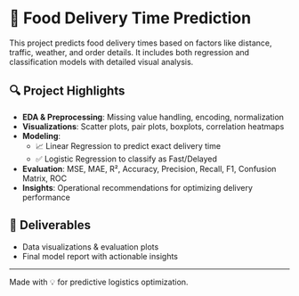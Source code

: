 
# 🛵 Food Delivery Time Prediction

This project predicts food delivery times based on factors like distance, traffic, weather, and order details. It includes both regression and classification models with detailed visual analysis.

## 🔍 Project Highlights
- **EDA & Preprocessing**: Missing value handling, encoding, normalization
- **Visualizations**: Scatter plots, pair plots, boxplots, correlation heatmaps
- **Modeling**:
  - 📈 Linear Regression to predict exact delivery time
  - ✅ Logistic Regression to classify as Fast/Delayed
- **Evaluation**: MSE, MAE, R², Accuracy, Precision, Recall, F1, Confusion Matrix, ROC
- **Insights**: Operational recommendations for optimizing delivery performance

## 📁 Deliverables
- Data visualizations & evaluation plots
- Final model report with actionable insights

---
Made with 💡 for predictive logistics optimization.
